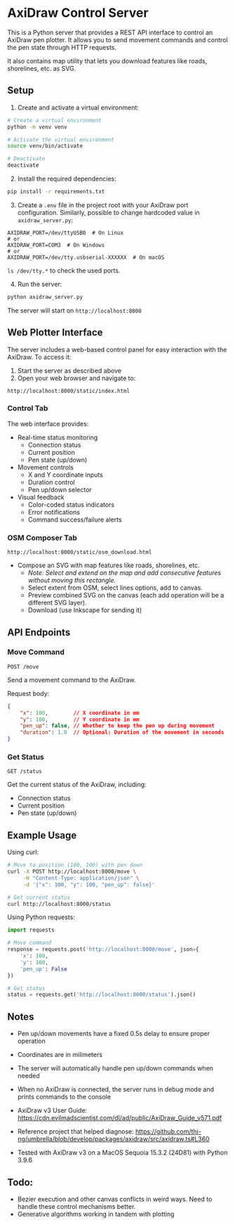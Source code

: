# AxiDraw Control Server

This is a Python server that provides a REST API interface to control an AxiDraw pen plotter. It allows you to send movement commands and control the pen state through HTTP requests. 

It also contains map utility that lets you download features like roads, shorelines, etc. as SVG. 

## Setup

1. Create and activate a virtual environment:
```bash
# Create a virtual environment
python -m venv venv

# Activate the virtual environment
source venv/bin/activate

# Deactivate
deactivate
```

2. Install the required dependencies:
```bash
pip install -r requirements.txt
```

3. Create a `.env` file in the project root with your AxiDraw port configuration. Similarly, possible to change hardcoded value in `axidraw_server.py`:
```
AXIDRAW_PORT=/dev/ttyUSB0  # On Linux
# or
AXIDRAW_PORT=COM3  # On Windows
# or
AXIDRAW_PORT=/dev/tty.usbserial-XXXXXX  # On macOS
```
`ls /dev/tty.*` to check the used ports. 

4. Run the server:
```bash
python axidraw_server.py
```

The server will start on `http://localhost:8000`


## Web Plotter Interface

The server includes a web-based control panel for easy interaction with the AxiDraw. To access it:

1. Start the server as described above
2. Open your web browser and navigate to:
```
http://localhost:8000/static/index.html
```

### Control Tab
The web interface provides:
- Real-time status monitoring
  - Connection status
  - Current position
  - Pen state (up/down)
- Movement controls
  - X and Y coordinate inputs
  - Duration control
  - Pen up/down selector
- Visual feedback
  - Color-coded status indicators
  - Error notifications
  - Command success/failure alerts


### OSM Composer Tab
```
http://localhost:8000/static/osm_download.html
```
- Compose an SVG with map features like roads, shorelines, etc.
  - *Note: Select and extend on the map and add consecutive features without moving this rectangle.*
  - Select extent from OSM, select lines options, add to canvas.
  - Preview combined SVG on the canvas (each add operation will be a different SVG layer). 
  - Download (use Inkscape for sending it)


## API Endpoints

### Move Command
```
POST /move
```
Send a movement command to the AxiDraw.

Request body:
```json
{
    "x": 100,        // X coordinate in mm
    "y": 100,        // Y coordinate in mm
    "pen_up": false, // Whether to keep the pen up during movement
    "duration": 1.0  // Optional: Duration of the movement in seconds
}
```

### Get Status
```
GET /status
```
Get the current status of the AxiDraw, including:
- Connection status
- Current position
- Pen state (up/down)

## Example Usage

Using curl:
```bash
# Move to position (100, 100) with pen down
curl -X POST http://localhost:8000/move \
     -H "Content-Type: application/json" \
     -d '{"x": 100, "y": 100, "pen_up": false}'

# Get current status
curl http://localhost:8000/status
```

Using Python requests:
```python
import requests

# Move command
response = requests.post('http://localhost:8000/move', json={
    'x': 100,
    'y': 100,
    'pen_up': False
})

# Get status
status = requests.get('http://localhost:8000/status').json()
```

## Notes

- Pen up/down movements have a fixed 0.5s delay to ensure proper operation
- Coordinates are in milimeters
- The server will automatically handle pen up/down commands when needed
- When no AxiDraw is connected, the server runs in debug mode and prints commands to the console 
- AxiDraw v3 User Guide: https://cdn.evilmadscientist.com/dl/ad/public/AxiDraw_Guide_v571.pdf
- Reference project that helped diagnose: https://github.com/thi-ng/umbrella/blob/develop/packages/axidraw/src/axidraw.ts#L360

- Tested with AxiDraw v3 on a MacOS Sequoia 15.3.2 (24D81) with Python 3.9.6


## Todo:
- Bezier execution and other canvas conflicts in weird ways. Need to handle these control mechanisms better. 
- Generative algorithms working in tandem with plotting 

